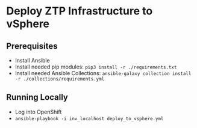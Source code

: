 # Deploy ZTP Infrastructure to vSphere

## Prerequisites

- Install Ansible
- Install needed pip modules: `pip3 install -r ./requirements.txt`
- Install needed Ansible Collections: `ansible-galaxy collection install -r ./collections/requirements.yml`

## Running Locally

- Log into OpenShift
- `ansible-playbook -i inv_localhost deploy_to_vsphere.yml`